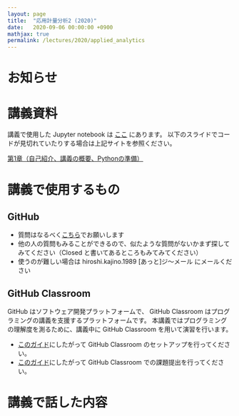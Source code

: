 ```yaml
---
layout: page
title:  "応用計量分析2 (2020)"
date:   2020-09-06 00:00:00 +0900
mathjax: true
permalink: /lectures/2020/applied_analytics
---
```


# お知らせ

# 講義資料
講義で使用した Jupyter notebook は [ここ](https://github.com/kanojikajino/lecture) にあります。
以下のスライドでコードが見切れていたりする場合は上記サイトを参照ください。

[第1章（自己紹介、講義の概要、Pythonの準備）](/lectures/2020/applied_analytics/1.pdf)

# 講義で使用するもの

## GitHub

- 質問はなるべく[こちら](https://github.com/kanojikajino/lecture/issues)でお願いします
- 他の人の質問もみることができるので、似たような質問がないかまず探してみてください（Closed と書いてあるところもみてみてください）
- 使うのが難しい場合は hiroshi.kajino.1989 [あっと]ジ〜メール にメールください

## GitHub Classroom

GitHub はソフトウェア開発プラットフォームで、 GitHub Classroom はプログラミングの講義を支援するプラットフォームです。
本講義ではプログラミングの理解度を測るために、講義中に GitHub Classroom を用いて演習を行います。

- [このガイド](/lectures/2020/applied_analytics/github_classroom)にしたがって GitHub Classroom のセットアップを行ってください。
- [このガイド](/lectures/2020/applied_analytics/github_assignment)にしたがって GitHub Classroom での課題提出を行ってください。


# 講義で話した内容

